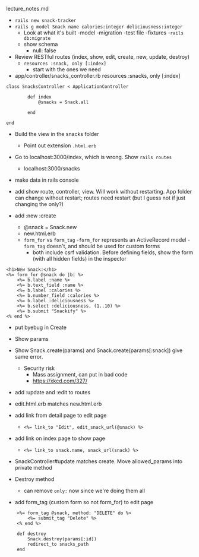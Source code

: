 lecture_notes.md

- `rails new snack-tracker`
- `rails g model Snack name calories:integer deliciousness:integer`
	- Look at what it's built
		-model
		-migration
		-test file
		-fixtures 
-`rails db:migrate`
	- show schema
		- null: false
- Review RESTful routes (index, show, edit, create, new, update, destroy)
	- `resources :snack, only [:index]`
		- start with the ones we need
- app/controller/snacks_controller.rb
	resources :snacks, only [:index]
```
class SnacksController < ApplicationController

		def index
			@snacks = Snack.all
			
		end

end
```

- Build the view in the snacks folder
	- Point out extension `.html.erb`
- Go to localhost:3000/index, which is wrong.  Show `rails routes`
	- localhost:3000/snacks

- make data in rails console

- add show route, controller, view.  Will work without restarting.  App folder can change without restart; routes need restart (but I guess not if just changing the only?)

- add :new :create
	- @snack = Snack.new
	- new.html.erb
	- `form_for` vs `form_tag`
		-`form_for` represents an ActiveRecord model
		-`form_tag` doesn't, and should be used for custom forms
		- both include csrf validation.  Before defining fields, show the form (with all hidden fields) in the inspector
```
<h1>New Snack:</h1>
<%= form_for @snack do |b| %>
	<%= b.label :name %>
	<%= b.text_field :name %>
	<%= b.label :calories %>
	<%= b.number_field :calories %>
	<%= b.label :deliciousness %>
	<%= b.select :deliciousness, (1..10) %>
	<%= b.submit "Snackify" %>
<% end %>
```

- put byebug in Create
- Show params
- Show Snack.create(params) and Snack.create(params[:snack]) give same error.
	- Security risk
		- Mass assignment, can put in bad code
		- https://xkcd.com/327/

- add :update and :edit to routes
- edit.html.erb matches new.html.erb
- add link from detail page to edit page
    - `<%= link_to "Edit", edit_snack_url(@snack) %>`
- add link on index page to show page
    - `<%= link_to snack.name, snack_url(snack) %>`
- SnackController#update matches create.  Move allowed_params into private method
- Destroy method
    - can remove `only:` now since we're doing them all
- add form_tag (custom form so not form_for) to edit page

```
    <%= form_tag @snack, method: "DELETE" do %>
        <%= submit_tag "Delete" %>
    <% end %>
```

```
    def destroy
        Snack.destroy(params[:id])
        redirect_to snacks_path
    end
```